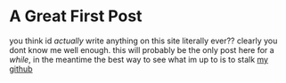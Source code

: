 # A Great First Post

you think id *actually* write anything on this site literally ever?? clearly you dont know me well enough. this will probably be the only post here for a *while*, in the meantime the best way to see what im up to is to stalk [my github](https://github.com/CartConnoisseur)